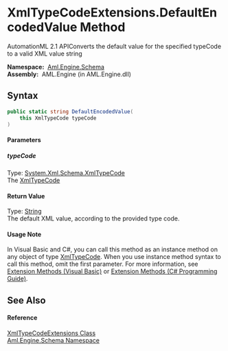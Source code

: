 XmlTypeCodeExtensions.DefaultEncodedValue Method
================================================
AutomationML 2.1 APIConverts the default value for the specified typeCode to a valid XML value string

  **Namespace:**  [Aml.Engine.Schema][1]  
  **Assembly:**  AML.Engine (in AML.Engine.dll)

Syntax
------

```csharp
public static string DefaultEncodedValue(
	this XmlTypeCode typeCode
)
```

#### Parameters

##### *typeCode*
Type: [System.Xml.Schema.XmlTypeCode][2]  
The [XmlTypeCode][2]

#### Return Value
Type: [String][3]  
The default XML value, according to the provided type code.
#### Usage Note
In Visual Basic and C#, you can call this method as an instance method on any object of type [XmlTypeCode][2]. When you use instance method syntax to call this method, omit the first parameter. For more information, see [Extension Methods (Visual Basic)][4] or [Extension Methods (C# Programming Guide)][5].

See Also
--------

#### Reference
[XmlTypeCodeExtensions Class][6]  
[Aml.Engine.Schema Namespace][1]  

[1]: ../README.md
[2]: https://docs.microsoft.com/dotnet/api/system.xml.schema.xmltypecode
[3]: https://docs.microsoft.com/dotnet/api/system.string
[4]: https://docs.microsoft.com/dotnet/visual-basic/programming-guide/language-features/procedures/extension-methods
[5]: https://docs.microsoft.com/dotnet/csharp/programming-guide/classes-and-structs/extension-methods
[6]: README.md
[7]: https://www.automationml.org
[8]: ../../icons/logoShade.png